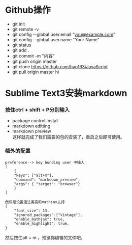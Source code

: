 ﻿# Github操作
* git init
* git remote -v
* git config --global user.email "you@example.com"  
* git config --global user.name "Your Name"
* git status
* git add .
* git commit -m "内容"
* git push origin master
* git clone https://github.com/hao163/JavaScript
* git pull origin master
hi
# Sublime Text3安装markdown  
### 按住ctrl + shift + P分别输入  
* package control install  
* markdown editting  
* markdown preview  
这样就完成了我们需要的包的安装了，重启之后即可使用。

### 额外的配置
```
preference--> key bunding user 中输入
[
    {
    "keys": ["alt+m"], 
    "command": "markdown_preview", 
    "args": { "target": "browser"}
    }
]

然后是设置语法高亮和mathjax支持
{
    "font_size": 13,
    "ignored_packages":["Vintage"],
    "enable_mathjax": true,
    "enable_highlight": true,
}
```
然后按住alt + m ，预览你编辑的文件吧。

